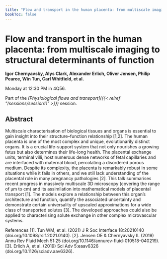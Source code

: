 ```yaml
---
title: "Flow and transport in the human placenta: from multiscale imaging to structural determinants of function"
bookToc: false
---
```


# Flow and transport in the human placenta: from multiscale imaging to structural determinants of function

**Igor Chernyavsky, Alys Clark, Alexander Erlich, Oliver Jensen, Philip Pearce, Win Tun, Carl Whitfield, et al.**

Monday at 12:30 PM in 4Q56.

Part of the *[Physiological flows and transport]({{< relref "/sessions/session11" >}})* session.

## Abstract

Multiscale characterisation of biological tissues and organs is essential to gain insight into their structure–function relationship [1,2]. The human placenta is one of the most complex and unique, evolutionarily distinct organs. It is a crucial life-support system that not only nourishes a growing fetus but also determines their life-long health. The placental exchange units, terminal villi, host numerous dense networks of fetal capillaries and are interfaced with maternal blood, percolating a disordered porous medium. Despite its complexity, the placenta is remarkably robust in some situations while it fails in others, and we still lack understanding of the placental role in many pregnancy pathologies [2]. This talk summarises recent progress in massively multiscale 3D microscopy (covering the range of µm to cm) and its assimilation into mathematical models of placental transport [1]. The models explore a relationship between this organ’s architecture and function, quantify the associated uncertainty and demonstrate certain universality of upscaled approximations for a wide class of transported solutes [3]. The developed approaches could also be applied to characterising solute exchange in other complex microvascular systems.

References
[1]. Tun WM, et al. (2021) J R Soc Interface 18:20210140 (doi.org/10.1098/rsif.2021.0140).
[2]. Jensen OE & Chernyavsky IL (2019) Annu Rev Fluid Mech 51:25 (doi.org/10.1146/annurev-fluid-010518-040219).
[3]. Erlich A, et al. (2019) Sci Adv 5:eaav6326 (doi.org/10.1126/sciadv.aav6326).



